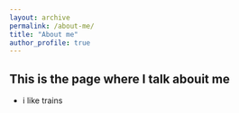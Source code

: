 ```yaml
---
layout: archive
permalink: /about-me/
title: "About me"
author_profile: true
---
```


## This is the page where I talk abouit me

- i like trains
